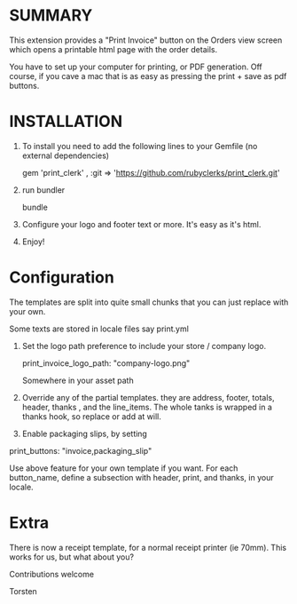 SUMMARY
=======

This extension provides a "Print Invoice" button on the Orders view screen which opens a printable html page with the order details.

You have to set up your computer for printing, or PDF generation. Off course, if you cave a mac that is as easy as pressing the print + save as pdf buttons.
 
INSTALLATION
============

1. To install you need to add the following lines to your Gemfile (no external dependencies)

    gem 'print_clerk' , :git => 'https://github.com/rubyclerks/print_clerk.git'

2. run bundler

    bundle

3. Configure your logo and footer text or more. It's easy as it's html.

4. Enjoy!


Configuration
==============

The templates are split into quite small chunks that you can just replace with your own.

Some texts are stored in locale files say print.yml

1. Set the logo path preference to include your store / company logo.

    print_invoice_logo_path: "company-logo.png"
    
    Somewhere in your asset path

2. Override any of the partial templates. they are address, footer, totals, header, thanks , and the line_items. The whole tanks is wrapped in a thanks hook, so replace or add at will.

4. Enable packaging slips, by setting 

  print_buttons: "invoice,packaging_slip"

  Use above feature for your own template if you want. For each button_name, define a subsection with header,   print, and thanks, in your locale.


Extra
=====

There is now a receipt template, for a normal receipt printer (ie 70mm). This works for us, but what about you?

Contributions welcome

Torsten